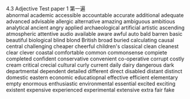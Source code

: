 4.3 Adjective
Test paper 1
第一遍    
abnormal
academic
accessible 
accountable
accurate
additional
adequate
advanced
advisable
allergic
alternative
amazing
ambiguous
ambitious
analytical
ancient
angry
applied
archaeological
artificial
artistic
ascending
atmospheric
attentive
audio
available
aware
awful
auto
bald
barren
basic
beautiful
biological
blind
blond
British
broad
buried
calculating
causal
central
challenging
cheaper
cheerful
children's
classical
clean
cleanest
clear
clever
coastal
comfortable
common
commonsense
compiete
completed
confident
conservative
convenient
co-operative
corrupt
costly
cream
critical
crecial
cultural
curly
current
daily
dairy
dangerous
dark
departmental
dependent
detailed
different
direct
disabled
distant
distinct
domestic
eastern
economic
educatiopnal
effective
efficient
elementary
empty
enormous
enthusiastic
environmental
essential
excited
exciting
existent
expensive
experienced
experimental
extensive
extra
fair
fake